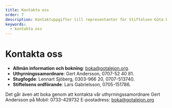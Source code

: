 ```yaml
---
title: Kontakta oss
order: 7
description: Kontaktuppgifter till representanter för Stiftelsen Göta Lejons friluftsgård
keywords:
  - kontakta oss
---
```


# Kontakta oss
* **Allmän information och bokning**: [boka@gotalejon.org](mailto:boka@gotalejon.org?subject=Bokningsförfrågan).
* **Uthyrningssamordnare**: Gert Andersson, 0707-52 40 81.
* **Stugfogde**: Lennart Sjöberg, 0303-966 20, 0707-513740.
* **Stiftelsens ordförande**: Lars Gabrielsson, 0705-151786.

<booking-form />

Det går även att boka genom att kontakta vår uthyrningssamordnare 
Gert Andersson på 
Mobil: 0733-429732
E-postadress: [boka@gotalejon.org](mailto:boka@gotalejon.org?subject=Bokningsförfrågan)
